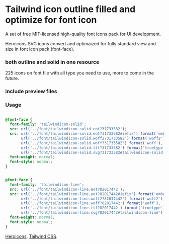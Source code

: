 # Tailwind icon outline filled and optimize for font icon

A set of free MIT-licensed high-quality font icons pack for UI development.

Heroicons SVG icons convert and optimaized for fully standard view and size in font icon pack (font-face).

### both outline and solid in one resource

225 icons on font file with all type you need to use, more to come in the future.

### include preview files 

### Usage

```css

@font-face {
  font-family: 'tailwindicon-solid';
  src: url('../font/tailwindicon-solid.eot?31733582');
  src: url('../font/tailwindicon-solid.eot?31733582#iefix') format('embedded-opentype'),
       url('../font/tailwindicon-solid.woff2?31733582') format('woff2'),
       url('../font/tailwindicon-solid.woff?31733582') format('woff'),
       url('../font/tailwindicon-solid.ttf?31733582') format('truetype'),
       url('../font/tailwindicon-solid.svg?31733582#tailwindicon-solid') format('svg');
  font-weight: normal;
  font-style: normal;
}


@font-face {
  font-family: 'tailwindicon-line';
  src: url('../font/tailwindicon-line.eot?82017442');
  src: url('../font/tailwindicon-line.eot?82017442#iefix') format('embedded-opentype'),
       url('../font/tailwindicon-line.woff2?82017442') format('woff2'),
       url('../font/tailwindicon-line.woff?82017442') format('woff'),
       url('../font/tailwindicon-line.ttf?82017442') format('truetype'),
       url('../font/tailwindicon-line.svg?82017442#tailwindicon-line') format('svg');
  font-weight: normal;
  font-style: normal;
}
```
[Heroicons](https://heroicons.com/).
[Tailwind CSS](https://tailwindcss.com).

